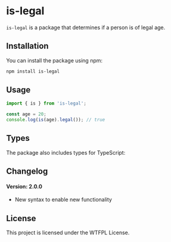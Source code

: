 # is-legal

`is-legal` is a package that determines if a person is of legal age.

## Installation

You can install the package using npm:

```bash
npm install is-legal
```

## Usage

```javascript
import { is } from 'is-legal';

const age = 20;
console.log(is(age).legal()); // true
```


## Types

The package also includes types for TypeScript:

## Changelog
#### Version: 2.0.0
* New syntax to enable new functionality


## License

This project is licensed under the WTFPL License.